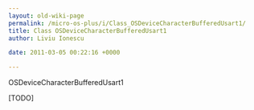 ```yaml
---
layout: old-wiki-page
permalink: /micro-os-plus/i/Class_OSDeviceCharacterBufferedUsart1/
title: Class OSDeviceCharacterBufferedUsart1
author: Liviu Ionescu

date: 2011-03-05 00:22:16 +0000

---
```


OSDeviceCharacterBufferedUsart1

[TODO]
